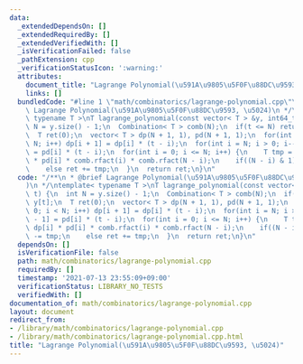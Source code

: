 ```yaml
---
data:
  _extendedDependsOn: []
  _extendedRequiredBy: []
  _extendedVerifiedWith: []
  _isVerificationFailed: false
  _pathExtension: cpp
  _verificationStatusIcon: ':warning:'
  attributes:
    document_title: "Lagrange Polynomial(\u591A\u9805\u5F0F\u88DC\u9593, \u5024)"
    links: []
  bundledCode: "#line 1 \"math/combinatorics/lagrange-polynomial.cpp\"\n/**\n * @brief\
    \ Lagrange Polynomial(\u591A\u9805\u5F0F\u88DC\u9593, \u5024)\n */\ntemplate<\
    \ typename T >\nT lagrange_polynomial(const vector< T > &y, int64_t t) {\n  int\
    \ N = y.size() - 1;\n  Combination< T > comb(N);\n  if(t <= N) return y[t];\n\
    \  T ret(0);\n  vector< T > dp(N + 1, 1), pd(N + 1, 1);\n  for(int i = 0; i <\
    \ N; i++) dp[i + 1] = dp[i] * (t - i);\n  for(int i = N; i > 0; i--) pd[i - 1]\
    \ = pd[i] * (t - i);\n  for(int i = 0; i <= N; i++) {\n    T tmp = y[i] * dp[i]\
    \ * pd[i] * comb.rfact(i) * comb.rfact(N - i);\n    if((N - i) & 1) ret -= tmp;\n\
    \    else ret += tmp;\n  }\n  return ret;\n}\n"
  code: "/**\n * @brief Lagrange Polynomial(\u591A\u9805\u5F0F\u88DC\u9593, \u5024\
    )\n */\ntemplate< typename T >\nT lagrange_polynomial(const vector< T > &y, int64_t\
    \ t) {\n  int N = y.size() - 1;\n  Combination< T > comb(N);\n  if(t <= N) return\
    \ y[t];\n  T ret(0);\n  vector< T > dp(N + 1, 1), pd(N + 1, 1);\n  for(int i =\
    \ 0; i < N; i++) dp[i + 1] = dp[i] * (t - i);\n  for(int i = N; i > 0; i--) pd[i\
    \ - 1] = pd[i] * (t - i);\n  for(int i = 0; i <= N; i++) {\n    T tmp = y[i] *\
    \ dp[i] * pd[i] * comb.rfact(i) * comb.rfact(N - i);\n    if((N - i) & 1) ret\
    \ -= tmp;\n    else ret += tmp;\n  }\n  return ret;\n}\n"
  dependsOn: []
  isVerificationFile: false
  path: math/combinatorics/lagrange-polynomial.cpp
  requiredBy: []
  timestamp: '2021-07-13 23:55:09+09:00'
  verificationStatus: LIBRARY_NO_TESTS
  verifiedWith: []
documentation_of: math/combinatorics/lagrange-polynomial.cpp
layout: document
redirect_from:
- /library/math/combinatorics/lagrange-polynomial.cpp
- /library/math/combinatorics/lagrange-polynomial.cpp.html
title: "Lagrange Polynomial(\u591A\u9805\u5F0F\u88DC\u9593, \u5024)"
---
```


